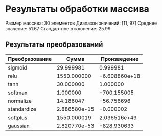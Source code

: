 # Результаты обработки массива

Размер массива: 30 элементов
Диапазон значений: [11, 97]
Среднее значение: 51.67
Стандартное отклонение: 25.99

## Результаты преобразований

| Преобразование | Сумма | Произведение |
|----------------|-------|--------------|
| sigmoid | 29.999981 | 0.999981 |
| relu | 1550.000000 | -6.608860e+18 |
| tanh | 30.000000 | 1.000000 |
| softmax | 1.000000 | -700.155005 |
| normalize | 14.186047 | -56.756696 |
| standardize | 2.886580e-15 | -0.000002 |
| softplus | 1550.000019 | 2.036516e+49 |
| gaussian | 2.820770e-53 | -828.930633 |
